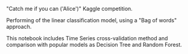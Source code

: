 "Catch me if you can ('Alice')" Kaggle competition.

Performing of the linear classification model, using a "Bag of words" approach.

This notebook includes Time Series cross-validation method and comparison with popular models as Decision Tree and Random Forest.
